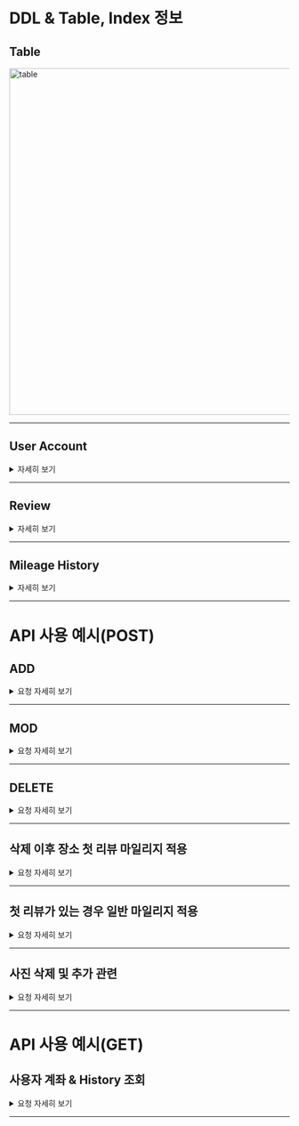 # **DDL & Table, Index 정보**  

## **Table**
<img width="623" alt="table" src="https://user-images.githubusercontent.com/32235824/177030435-f579c15a-3f80-4af3-ab9a-6cb6e013bd15.PNG">
  
  ---
  
## **User Account**  
  
  <details>
    <summary>자세히 보기</summary>

create table user_acct (   
   user_id varchar(255) not null,   
    created datetime(6) not null,   
    mileage integer default 0,   
    updated datetime(6),   
    primary key (user_id)   
) engine=InnoDB  
  
<img width="1089" alt="user_acct" src="https://user-images.githubusercontent.com/32235824/177029621-cf30fac7-d09f-40b0-99c1-43fb404c87b8.PNG">  
  
  </details>
  
  ---
## **Review**  

  <details>
    <summary>자세히 보기</summary>

create table review (   
    review_id varchar(255) not null,   
    attached_photo_ids varchar(255),   
    content NVARCHAR(4000) not null,   
    created datetime(6) not null,   
    place_id varchar(255),   
    updated datetime(6),   
    use_flag CHAR(1) default 'Y',   
    user_id varchar(255),   
    primary key (review_id)   
) engine=InnoDB   
create index i_userid on review (user_id)   
create index i_placeid on review (place_id)   

  
<img width="1079" alt="review" src="https://user-images.githubusercontent.com/32235824/177030439-3024ae33-3f13-4b77-b4df-d95484679ab0.PNG">  

  </details>
  
  ---
## **Mileage History**  
  
  <details>
    <summary>자세히 보기</summary>

create table mileage_hist (   
    id bigint not null,   
    action varchar(255),   
    bonus_flag CHAR(1) default 'N',   
    created datetime(6) not null,   
    mileage integer,   
    mileage_change integer,   
    place_id varchar(255),   
    use_flag CHAR(1) default 'Y',   
    review_id varchar(255) not null,   
    user_id varchar(255) not null,   
    primary key (id)   
) engine=InnoDB   
alter table mileage_hist    
   add constraint FKqiyixpoqk14oidcq2dccic0a0    
   foreign key (review_id)    
   references review (review_id)   
alter table mileage_hist    
   add constraint FKevurmf3qlrpmsh76ot7wfrrm7    
   foreign key (user_id)   
   references user_acct (user_id)
  
<img width="1226" alt="mileage_hist" src="https://user-images.githubusercontent.com/32235824/177029628-84d1ef81-357b-44d4-be99-c97001810bf1.PNG">

  </details>
  
  ---
  
# **API 사용 예시(POST)**  
## ADD  
  
  <details>
    <summary>요청 자세히 보기</summary>

### ㅇ 요청 성공  
<img width="718" alt="ADD_Success" src="https://user-images.githubusercontent.com/32235824/177031667-422cfc2a-6822-41ae-a9d7-21148f7b8e44.PNG">  
  
### ㅇ 요청 실패(중복 리뷰 아이디)
<img width="712" alt="ADD_Error_DupReviewId" src="https://user-images.githubusercontent.com/32235824/177031707-9871a1bb-c579-4041-a0a8-cecddd22f391.PNG">  
  
### ㅇ 요청 실패(한 사용자 한 장소 하나의 리뷰 정책)
<img width="710" alt="ADD_Error_OneReviewPolicy" src="https://user-images.githubusercontent.com/32235824/177031714-0899e619-04a1-42af-8715-5f785df3433d.PNG">  
  
### ㅇ 요청 이후 계좌 정보
<img width="732" alt="ADD_GetAcct" src="https://user-images.githubusercontent.com/32235824/177032416-107af347-395c-4957-a149-224e6b3dc9df.PNG">
  
  </details>
  
  ---
## MOD  
  
  <details>
    <summary>요청 자세히 보기</summary>

### ㅇ 요청 성공  
<img width="708" alt="MOD_Success" src="https://user-images.githubusercontent.com/32235824/177032715-69ace3b1-19a8-4358-88cc-4df1520d540e.PNG">
  
### ㅇ 요청 실패(존재하지 않는 리뷰 수정)  
<img width="709" alt="MOD_NotExistReview" src="https://user-images.githubusercontent.com/32235824/177032735-18ff24b0-f662-4d21-aa69-48c160c85299.PNG">

### ㅇ 요청 이후 계좌 정보
<img width="725" alt="MOD_history" src="https://user-images.githubusercontent.com/32235824/177032737-db7401a8-358b-4c85-b252-7cc2f52c0658.PNG">
  
  </details>
  

  ---
## DELETE
  
  <details>
    <summary>요청 자세히 보기</summary>

### ㅇ 요청 성공
<img width="708" alt="DEL_삭제 성공" src="https://user-images.githubusercontent.com/32235824/177032882-46767b4e-e690-4409-8247-3345cf52f720.PNG">
  
### ㅇ 요청 실패(존재하지 않는 리뷰 삭제)
<img width="713" alt="DEL_존재하지 않는 리뷰" src="https://user-images.githubusercontent.com/32235824/177032885-8fa93f11-9060-416d-bcc5-dc89439abdff.PNG">
  
### ㅇ 요청 이후 계좌 정보
<img width="737" alt="DEL_삭제 이후 계좌" src="https://user-images.githubusercontent.com/32235824/177032884-420b4097-516a-4d45-9377-08991725cbc0.PNG">
  
  </details>

  ---

## 삭제 이후 장소 첫 리뷰 마일리지 적용

  <details>
    <summary>요청 자세히 보기</summary>

### ㅇ 요청 성공
<img width="711" alt="삭제 이후 리뷰 작성" src="https://user-images.githubusercontent.com/32235824/177033094-7dbe1716-2c83-4aa6-8602-408d718dd3c6.PNG">
  
### ㅇ 요청 이후 계좌 정보
<img width="727" alt="삭제 이후 리뷰 작성 결과" src="https://user-images.githubusercontent.com/32235824/177033093-a6b48c04-c46a-4233-b434-b3f6f5c5dc6b.PNG">
  
  </details>

  ---

## 첫 리뷰가 있는 경우 일반 마일리지 적용

  <details>
    <summary>요청 자세히 보기</summary>

### ㅇ 요청 성공
<img width="700" alt="첫리뷰 미적용 요청" src="https://user-images.githubusercontent.com/32235824/177033224-7e3abe62-f45a-409e-8a51-98fc7052214a.PNG">
  
### ㅇ 요청 이후 계좌 정보
<img width="726" alt="첫리뷰 미적용 결과" src="https://user-images.githubusercontent.com/32235824/177033222-2d1243f2-ba7f-4103-aae7-3cef150c47c5.PNG">

  </details>

  ---
  
## 사진 삭제 및 추가 관련

  <details>
    <summary>요청 자세히 보기</summary>

### ㅇ 글과 사진이 있는 리뷰에서 사진을 모두 삭제 (-1점)
<img width="713" alt="사진 삭제" src="https://user-images.githubusercontent.com/32235824/177033565-cba7dae5-bd36-438e-9948-f896117cb2b7.PNG">
  
### ㅇ 글만 작성한 리뷰에서 사진을 추가 (+1점)
<img width="712" alt="사진 추가" src="https://user-images.githubusercontent.com/32235824/177033567-cbfabb2b-a0d4-4015-b2d6-3ba4a4fdea65.PNG">

### ㅇ 사진 모두삭제가 아닌 일부 삭제 (0점)
<img width="710" alt="사진 일부 삭제" src="https://user-images.githubusercontent.com/32235824/177033566-363c9a7c-0924-4755-a6a5-7013dfa204f1.PNG">

### ㅇ 요청 이후 계좌 정보
![사진 삭제 계좌 결과](https://user-images.githubusercontent.com/32235824/177033670-49724193-991d-4fbe-932e-efb2233927c4.png)

  </details>

  ---
# **API 사용 예시(GET)**  
## 사용자 계좌 & History 조회

  <details>
    <summary>요청 자세히 보기</summary>

### 요청 (http://localhost:8080/useracct?userId=)
<img width="753" alt="get" src="https://user-images.githubusercontent.com/32235824/177033871-0be2d3a2-d9ff-4915-83bd-9d945579b46f.PNG">

  </details>

  ---